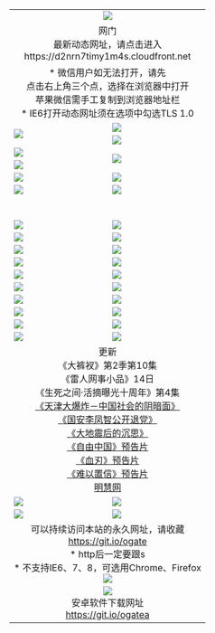 ﻿<table>
  <tr></tr>
  <tr><td colspan=2 align=center><img src="https://cloud.githubusercontent.com/assets/11880933/13434984/f430fae2-e012-11e5-814f-c2df1e82b247.jpg" /></td></tr>
  <tr><td colspan=2 align=center>网门<br>最新动态网址，请点击进入
<br>https://d2nrn7timy1m4s.cloudfront.net
    </td>
  </tr>
  <tr>
    <td colspan=2 align=center>* 微信用户如无法打开，请先<br>点击右上角三个点，选择在浏览器中打开<br>苹果微信需手工复制到浏览器地址栏
    <br>* IE6打开动态网址须在选项中勾选TLS 1.0</td>
  </tr>
  <tr>
    <td rowspan=2><a href="https://d2nrn7timy1m4s.cloudfront.net/ogUP.aspx?name=11DKC.mp4&list=11DKC" target="_blank"><img src="https://d2nrn7timy1m4s.cloudfront.net/Up/11DKC1.jpg" /></a></td> 
    <td><div><a href="https://d2nrn7timy1m4s.cloudfront.net/ogUP.aspx?name=LRWS.mp4&list=LRWS" target="_blank"><img src="https://d2nrn7timy1m4s.cloudfront.net/Up/LRWS.jpg" /></a></td>
   </tr>
  <tr>
    <td><a href="https://d2nrn7timy1m4s.cloudfront.net/ogNiceVedio.aspx" target="_blank"><img src="https://d2nrn7timy1m4s.cloudfront.net/Up/11TGKDY.jpg" /></a></td>
  </tr>
  <tr>
    <td><a href="https://d2nrn7timy1m4s.cloudfront.net/ogUP.aspx?name=JQR.mp4&count=2" target="_blank"><img src="https://d2nrn7timy1m4s.cloudfront.net/Up/JQR.jpg" /></a></td>   
    <td rowspan=2><a href="https://d2nrn7timy1m4s.cloudfront.net/ogUP.aspx?name=JP.mp4&count=9" target="_blank"><img src="https://d2nrn7timy1m4s.cloudfront.net/Up/JP.jpg" /></td>
  </tr>
  <tr>
    <td><a href="https://d2nrn7timy1m4s.cloudfront.net/ogUP.aspx?name=WH.mp4" target="_blank"><img src="https://d2nrn7timy1m4s.cloudfront.net/Up/WH.jpg" /></a></td>
  </tr>
  <tr>
    <td><a href="https://d2nrn7timy1m4s.cloudfront.net/ogUP.aspx?name=SSZJ.mp4&list=SSZJ" target="_blank"><img src="https://d2nrn7timy1m4s.cloudfront.net/Up/SSZJ.jpg" /></a></td>
    <td><a href="https://d2nrn7timy1m4s.cloudfront.net/ogUP.aspx?name=1XQK.mp4&count=13" target="_blank"><img src="https://d2nrn7timy1m4s.cloudfront.net/Up/1XQK.jpg" /></a</td>
  </tr>
  <tr>
    <td><a href="https://d2nrn7timy1m4s.cloudfront.net/ogUP.aspx?name=ZY.mp4&count=2015:16" target="_blank"><img src="https://d2nrn7timy1m4s.cloudfront.net/Up/ZY.jpg" /></a</td>
    <td><a href="https://d2nrn7timy1m4s.cloudfront.net/ogUP.aspx?name=XTFY.mp4&count=B:2,A:24" target="_blank"><img src="https://d2nrn7timy1m4s.cloudfront.net/Up/XTFY.jpg" /></a></td>
  </tr>
  <!--tr>
    <td><a href="https://d2nrn7timy1m4s.cloudfront.net/ogUP.aspx?name=1LYF.mp4&count=2" target="_blank"><img src="https://cloud.githubusercontent.com/assets/11880933/13720279/6f16eb48-e83f-11e5-9556-90e9d1e24d09.jpg" /></a></td>
    <td><a href="https://d2nrn7timy1m4s.cloudfront.net/ogUP.aspx?name=1ZGC.mp4&count=6" target="_blank"><img src="https://cloud.githubusercontent.com/assets/11880933/13720281/7e0c9044-e83f-11e5-915d-d63d593fef21.jpg" /></a></td>
  </tr>
  <tr>
    <td><a href="https://d2nrn7timy1m4s.cloudfront.net/ogUP.aspx?name=1ZKM.mp4&count=3&current=3" target="_blank"><img src="https://cloud.githubusercontent.com/assets/11880933/13720283/858f1954-e83f-11e5-800b-94708d4ce09e.jpg" /></a></td>  
    <td><a href="https://d2nrn7timy1m4s.cloudfront.net/ogUP.aspx?name=1WWY.mp4&count=6&current=6" target="_blank"><img src="https://cloud.githubusercontent.com/assets/11880933/13720286/8fb0ffa6-e83f-11e5-8873-bfd1abd9ad97.jpg" /></a></td>
  </tr>
  <tr>
    <td><a href="https://d2nrn7timy1m4s.cloudfront.net/ogUP.aspx?name=10JGY.mp4&count=3" target="_blank"><img src="https://cloud.githubusercontent.com/assets/11880933/13720287/99e41986-e83f-11e5-9be2-70cc7ff44cf6.jpg" /></a></td>
    <td><a href="https://d2nrn7timy1m4s.cloudfront.net/ogUP.aspx?name=10CYS.mp4&count=2" target="_blank"><img src="https://cloud.githubusercontent.com/assets/11880933/13720292/a531a128-e83f-11e5-88ec-42f8d394e971.jpg" /></a></td>
  </tr-->
  <tr height="40">
  </tr>
  <tr>
    <td><a href="https://d2nrn7timy1m4s.cloudfront.net/ogUP.aspx?name=4SQQ.mp4&list=4SQQ" target="_blank"><img src="https://d2nrn7timy1m4s.cloudfront.net/Up/4SQQ0.jpg"/></a></td>
    <td><a href="https://d2nrn7timy1m4s.cloudfront.net/ogUP.aspx?name=4SHQ.mp4&list=4SHQ" target="_blank"><img src="https://d2nrn7timy1m4s.cloudfront.net/Up/4SHQ0.jpg"/></a></td>
  </tr>
  <tr>
    <td><a href="https://d2nrn7timy1m4s.cloudfront.net/ogUP.aspx?name=4SZG.mp4&list=4SZG" target="_blank"><img src="https://d2nrn7timy1m4s.cloudfront.net/Up/4SZG0.jpg"/></a></td>
    <td><a href="https://d2nrn7timy1m4s.cloudfront.net/ogUP.aspx?name=4SDJ.mp4&list=4SDJ" target="_blank"><img src="https://d2nrn7timy1m4s.cloudfront.net/Up/4SDJ0.jpg"/></a></td>
  </tr>
  <tr>
    <td><a href="https://d2nrn7timy1m4s.cloudfront.net/ogUP.aspx?name=4SGX.mp4&list=4SGX" target="_blank"><img src="https://d2nrn7timy1m4s.cloudfront.net/Up/4SGX0.jpg"/></a></td>
    <td><a href="https://d2nrn7timy1m4s.cloudfront.net/ogUP.aspx?name=4SHD.mp4&list=4SHD" target="_blank"><img src="https://d2nrn7timy1m4s.cloudfront.net/Up/4SHD0.jpg"/></a></td>
  </tr>
  <tr>
    <td><a href="https://d2nrn7timy1m4s.cloudfront.net/ogUP.aspx?name=4CTX.mp4&list=4CTX" target="_blank"><img src="https://d2nrn7timy1m4s.cloudfront.net/Up/4CTX0.jpg"/></a></td>
    <td><a href="https://d2nrn7timy1m4s.cloudfront.net/ogUP.aspx?name=4CWZ.mp4&list=4CWZ" target="_blank"><img src="https://d2nrn7timy1m4s.cloudfront.net/Up/4CWZ0.jpg"/></a></td>
  </tr>
  <tr>
    <td><a href="https://d2nrn7timy1m4s.cloudfront.net/onUP.aspx?name=https://d1qhweuvr3wm0g.cloudfront.net/" target="_blank"><img src="https://d2nrn7timy1m4s.cloudfront.net/Up/0DTW.jpg"/></a></td>
    <td><a href="https://d2nrn7timy1m4s.cloudfront.net/onUP.aspx?name=https://d240ns8up8earz.cloudfront.net/acenter/" target="_blank"><img src="https://d2nrn7timy1m4s.cloudfront.net/Up/0TDW.jpg" /></a></td>
  </tr>
  <tr>
    <td><a href="https://d2nrn7timy1m4s.cloudfront.net/onUP.aspx?name=https://d4508d6vomz2p.cloudfront.net/gb/nsc413.htm" target="_blank"><img src="https://d2nrn7timy1m4s.cloudfront.net/Up/0DJY.jpg" /></a></td>
    <td><a href="https://d2nrn7timy1m4s.cloudfront.net/onUP.aspx?name=https://d3bxwq7vzudb5l.cloudfront.net/xtr/gb/prog204.html" target="_blank"><img src="https://d2nrn7timy1m4s.cloudfront.net/Up/0XTR.jpg" /></a></td>
  </tr>
  <tr>
    <td><a href="https://d2nrn7timy1m4s.cloudfront.net/onUP.aspx?name=https://d3aj00iefsmfgc.cloudfront.net/" target="_blank"><img src="https://d2nrn7timy1m4s.cloudfront.net/Up/0MHW.jpg" /></a></td>
    <td><a href="https://d2nrn7timy1m4s.cloudfront.net/onUP.aspx?name=https://d1sbg9daat0zu5.cloudfront.net/" target="_blank"><img src="https://d2nrn7timy1m4s.cloudfront.net/Up/0ZJW.jpg" /></a></td>
  </tr>
  <tr>
    <td><a href="https://d2nrn7timy1m4s.cloudfront.net/ogUP.aspx?name=0FG.zip" target="_blank"><img src="https://d2nrn7timy1m4s.cloudfront.net/Up/0FG.jpg" /></a></td>
    <td><a href="https://d2nrn7timy1m4s.cloudfront.net/ogUP.aspx?name=0FGA.apk" target="_blank"><img src="https://d2nrn7timy1m4s.cloudfront.net/Up/0FGA.jpg" /></a></td>
  </tr>
  <tr>
    <td><a href="https://d2nrn7timy1m4s.cloudfront.net/ogUP.aspx?name=0U.zip" target="_blank"><img src="https://d2nrn7timy1m4s.cloudfront.net/Up/0U.jpg" /></a></td>
    <td><a href="https://d2nrn7timy1m4s.cloudfront.net/ogUP.aspx?name=0UA.apk" target="_blank"><img src="https://d2nrn7timy1m4s.cloudfront.net/Up/0UA.jpg" /></a></td>
  </tr>
  <tr>
    <td><a href="https://d2nrn7timy1m4s.cloudfront.net/ogUP.aspx?name=0iPPOTV.zip" target="_blank"><img src="https://d2nrn7timy1m4s.cloudfront.net/Up/0iPPOTV.jpg" /></a></td>
    <td><a href="https://d2nrn7timy1m4s.cloudfront.net/ogUP.aspx?name=0iNTD.apk" target="_blank"><img src="https://d2nrn7timy1m4s.cloudfront.net/Up/0iNTD.jpg" /></a></td>
  </tr>
  <tr>
    <td colspan=2 align=center>更新<br>
      《大裤衩》第2季第10集<br>
      《雷人网事小品》14日<br>
      《生死之间·活摘曝光十周年》第4集</a><br>
      <a href="https://d2nrn7timy1m4s.cloudfront.net/ogUP.aspx?name=4TJDBZ.mp4" target="_blank">《天津大爆炸－中国社会的阴暗面》</a><br>
      <a href="https://d2nrn7timy1m4s.cloudfront.net/ogUP.aspx?name=4LFZ.mp4" target="_blank">《国安李凤智公开退党》</a><br>
      <a href="https://d2nrn7timy1m4s.cloudfront.net/ogUP.aspx?name=4DDZHDCS.mp4" target="_blank">《大地震后的沉思》</a><br>
      <a href="https://d2nrn7timy1m4s.cloudfront.net/ogUP.aspx?name=11ZYZG0.mp4" target="_blank">《自由中国》预告片</a><br>
      <a href="https://d2nrn7timy1m4s.cloudfront.net/ogUP.aspx?name=11XR.mp4" target="_blank">《血刃》预告片</a><br>
      <a href="https://d2nrn7timy1m4s.cloudfront.net/ogUP.aspx?name=11NYZX.mp4&count=2" target="_blank">《难以置信》预告片</a><br>
      <a href="https://d2nrn7timy1m4s.cloudfront.net/onUP.aspx?name=https://www.minghui.org/" target="_blank">明慧网</a></td>
    </td>
  </tr>
  <tr>
    <td><a href="https://d2nrn7timy1m4s.cloudfront.net/ogNice.aspx" target="_blank"><img src="https://cloud.githubusercontent.com/assets/11880933/13720378/f84bb392-e841-11e5-8739-815049dd6ff8.jpg" /></a></td>
    <td><a href="https://d2nrn7timy1m4s.cloudfront.net/onCO.aspx?ob=600%E4%BA%8B%E7%89%A9&op=%E5%A2%9E%E5%88%A0%E6%94%B9&args=WH1~%23%E7%B1%BB%E5%9E%8B6%E6%96%B0%E9%97%BB%7c%23%E7%B1%BB%E5%9E%8B6%E8%AF%84%E8%AE%BA&mode=" target="_blank"><img src="https://cloud.githubusercontent.com/assets/11880933/13720380/04d76a16-e842-11e5-8833-e627daa88802.jpg" /></a></td> 
  </tr>
  <tr>
    <td><a href="https://d2nrn7timy1m4s.cloudfront.net/ogDY.aspx" target="_blank"><img src="https://cloud.githubusercontent.com/assets/11880933/13720384/11817090-e842-11e5-9571-7dc2f1af9f42.jpg" /></a></td>
    <td><a href="https://d2nrn7timy1m4s.cloudfront.net/ogST.aspx" target="_blank"><img src="https://cloud.githubusercontent.com/assets/11880933/13720385/1467ea3c-e842-11e5-86df-c96c9a556aaf.jpg" /></a></td> 
  </tr>
  <!--tr>
    <td colspan=2 align=center>
      <微信可扫描以下临时二维码<br/>https://bit.ly/1mBQHW8<br/><a href="https://d2nrn7timy1m4s.cloudfront.net/Up/0WMGDL3.png" target="_blank"><img src="https://d2nrn7timy1m4s.cloudfront.net/Up/0WMGD3.png"/></a>
  </tr-->
  <tr>
    <td colspan=2 align=center>可以持续访问本站的永久网址，请收藏<br/><a href="https://git.io/ogate" target="_blank">https://git.io/ogate</a><br/>* http后一定要跟s<br/>* 不支持IE6、7、8，可选用Chrome、Firefox<br/><a href="https://d2nrn7timy1m4s.cloudfront.net/Up/0WMGDL2.png" target="_blank"><img src="https://d2nrn7timy1m4s.cloudfront.net/Up/0WMGD2.png"/></a></td>
  </tr>
  <tr>
    <td colspan=2 align=center><a href="https://d2nrn7timy1m4s.cloudfront.net/ogUP.aspx?name=0oGate.apk" target="_blank"><img src="https://cloud.githubusercontent.com/assets/11880933/13720399/75e143ee-e842-11e5-9f0a-1421f423c80f.jpg" /></a><br>安卓软件下载网址<br><a href="https://git.io/ogatea">https://git.io/ogatea</a></td>
  </tr>
  <!--tr>
    <td colspan=2 align=center>可能失效的动态网址
    </td>
  </tr-->
</table>
